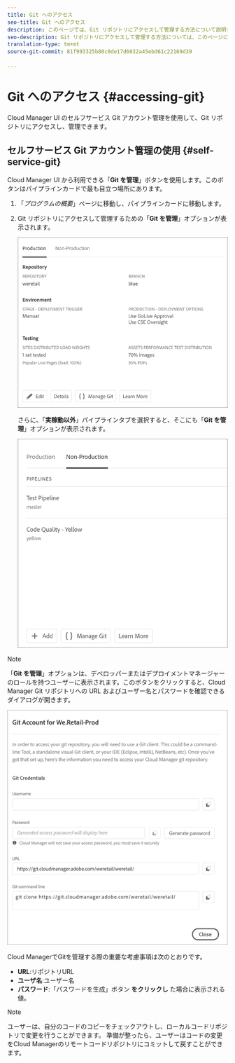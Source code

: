 ```yaml
---
title: Git へのアクセス
seo-title: Git へのアクセス
description: このページでは、Git リポジトリにアクセスして管理する方法について説明します。
seo-description: Git リポジトリにアクセスして管理する方法については、このページに従ってください。
translation-type: tm+mt
source-git-commit: 81f993325b80c0de17d6032a45ebd61c22169d39

---
```



# Git へのアクセス {#accessing-git}

Cloud Manager UI のセルフサービス Git アカウント管理を使用して、Git リポジトリにアクセスし、管理できます。

## セルフサービス Git アカウント管理の使用 {#self-service-git}

Cloud Manager UI から利用できる「**Git を管理**」ボタンを使用します。このボタンはパイプラインカードで最も目立つ場所にあります。

1. 「*プログラムの概要*」ページに移動し、パイプラインカードに移動します。

1. Git リポジトリにアクセスして管理するための「**Git を管理**」オプションが表示されます。

   ![](assets/manage-git1.png)

   さらに、「**実稼動以外**」パイプラインタブを選択すると、そこにも「**Git を管理**」オプションが表示されます。

   ![](assets/manage-git-new2.png)

>[!NOTE]
>「**Git を管理**」オプションは、デベロッパーまたはデプロイメントマネージャーのロールを持つユーザーに表示されます。このボタンをクリックすると、Cloud Manager Git リポジトリへの URL およびユーザー名とパスワードを確認できるダイアログが開きます。

![](assets/manage-git3.png)

Cloud ManagerでGitを管理する際の重要な考慮事項は次のとおりです。

* **URL**:リポジトリURL
* **ユーザ名**:ユーザー名
* **パスワード**:「パスワードを生成」ボタン **をクリックし** た場合に表示される値。


> [!NOTE]
> ユーザーは、自分のコードのコピーをチェックアウトし、ローカルコードリポジトリで変更を行うことができます。 準備が整ったら、ユーザーはコードの変更をCloud Managerのリモートコードリポジトリにコミットして戻すことができます。

